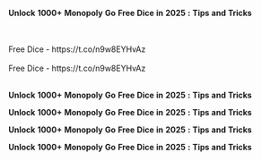 <strong>Unlock</strong> <strong>1000+</strong> <strong>Monopoly</strong> <strong>Go</strong> <strong>Free</strong> <strong>Dice</strong> <strong>in</strong> <strong>2025</strong> <strong>:</strong> <strong>Tips</strong> <strong>and</strong> <strong>Tricks</strong>

<br>
<br>Free Dice - https://t.co/n9w8EYHvAz
<br>
<br>Free Dice - https://t.co/n9w8EYHvAz
<br>
<br>

<strong>Unlock</strong> <strong>1000+</strong> <strong>Monopoly</strong> <strong>Go</strong> <strong>Free</strong> <strong>Dice</strong> <strong>in</strong> <strong>2025</strong> <strong>:</strong> <strong>Tips</strong> <strong>and</strong> <strong>Tricks</strong>

<strong>Unlock</strong> <strong>1000+</strong> <strong>Monopoly</strong> <strong>Go</strong> <strong>Free</strong> <strong>Dice</strong> <strong>in</strong> <strong>2025</strong> <strong>:</strong> <strong>Tips</strong> <strong>and</strong> <strong>Tricks</strong>

<strong>Unlock</strong> <strong>1000+</strong> <strong>Monopoly</strong> <strong>Go</strong> <strong>Free</strong> <strong>Dice</strong> <strong>in</strong> <strong>2025</strong> <strong>:</strong> <strong>Tips</strong> <strong>and</strong> <strong>Tricks</strong>

<strong>Unlock</strong> <strong>1000+</strong> <strong>Monopoly</strong> <strong>Go</strong> <strong>Free</strong> <strong>Dice</strong> <strong>in</strong> <strong>2025</strong> <strong>:</strong> <strong>Tips</strong> <strong>and</strong> <strong>Tricks</strong>
